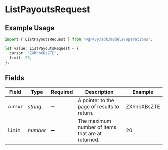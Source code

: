 # ListPayoutsRequest

## Example Usage

```typescript
import { ListPayoutsRequest } from "@gr4vy/sdk/models/operations";

let value: ListPayoutsRequest = {
  cursor: "ZXhhbXBsZTE",
  limit: 20,
};
```

## Fields

| Field                                             | Type                                              | Required                                          | Description                                       | Example                                           |
| ------------------------------------------------- | ------------------------------------------------- | ------------------------------------------------- | ------------------------------------------------- | ------------------------------------------------- |
| `cursor`                                          | *string*                                          | :heavy_minus_sign:                                | A pointer to the page of results to return.       | ZXhhbXBsZTE                                       |
| `limit`                                           | *number*                                          | :heavy_minus_sign:                                | The maximum number of items that are at returned. | 20                                                |